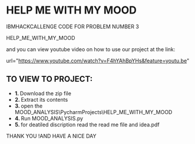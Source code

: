 # HELP ME WITH MY MOOD
IBMHACKCALLENGE CODE FOR PROBLEM NUMBER 3

HELP_ME_WITH_MY_MOOD

and you can view youtube video on how to use our project at the link:

url="https://www.youtube.com/watch?v=F4hYAhBpYHs&feature=youtu.be"




## TO VIEW TO PROJECT:
<ul>

  <li><b> 1. </b>Download the zip file</li>
  <li><b> 2. </b>Extract its contents</li>
  <li><b> 3. </b>open the MOOD_ANALYSIS\PycharmProjects\HELP_ME_WITH_MY_MOOD</li>
  <li><b> 4. </b>Run MOOD_ANALYSIS.py</li>
  <li><b> 5. </b>for deatiled discription read the read me file and idea.pdf</li>
  
  </ul>


THANK YOU !AND HAVE A NICE DAY

